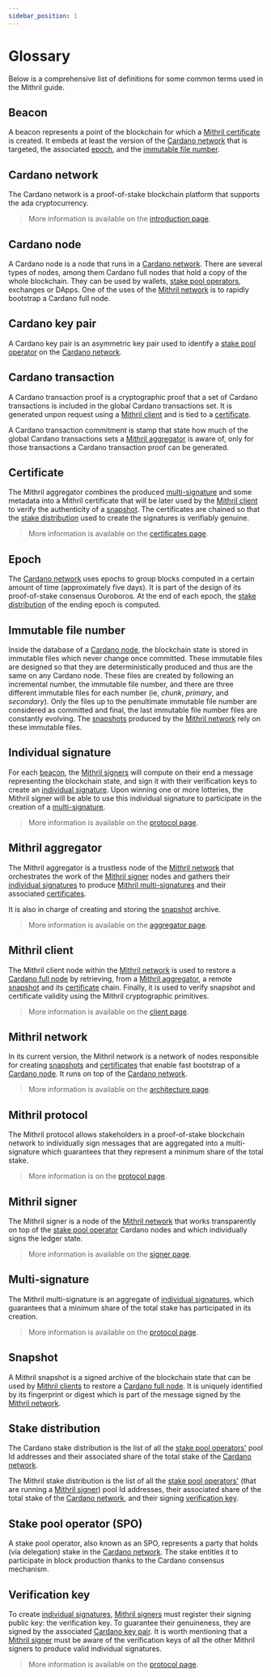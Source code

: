 ```yaml
---
sidebar_position: 1
---
```


# Glossary

Below is a comprehensive list of definitions for some common terms used in the Mithril guide.

## Beacon

A beacon represents a point of the blockchain for which a [Mithril certificate](#certificate) is created. It embeds at least the version of the [Cardano network](#cardano-network) that is targeted, the associated [epoch](#epoch), and the [immutable file number](#immutable-file-number).

## Cardano network

The Cardano network is a proof-of-stake blockchain platform that supports the ada cryptocurrency.

> More information is available on the [introduction page](https://docs.cardano.org/introduction).

## Cardano node

A Cardano node is a node that runs in a [Cardano network](#cardano-network). There are several types of nodes, among them Cardano full nodes that hold a copy of the whole blockchain. They can be used by wallets, [stake pool operators](#stake-pool-operator-spo), exchanges or DApps. One of the uses of the [Mithril network](#mithril-network) is to rapidly bootstrap a Cardano full node.

## Cardano key pair

A Cardano key pair is an asymmetric key pair used to identify a [stake pool operator](#stake-pool-operator-spo) on the [Cardano network](#cardano-network).

## Cardano transaction

A Cardano transaction proof is a cryptographic proof that a set of Cardano transactions is included in the global Cardano transactions set. It is generated unpon request using a [Mithril client](#mithril-client) and is tied to a [certificate](#certificate).

A Cardano transaction commitment is stamp that state how much of the global Cardano transactions sets a [Mithril aggregator](#mithril-aggregator) is aware of, only for those transactions a Cardano transaction proof can be generated.

## Certificate

The Mithril aggregator combines the produced [multi-signature](#multi-signature) and some metadata into a Mithril certificate that will be later used by the [Mithril client](#mithril-client) to verify the authenticity of a [snapshot](#snapshot). The certificates are chained so that the [stake distribution](#stake-distribution) used to create the signatures is verifiably genuine.

> More information is available on the [certificates page](./mithril/mithril-protocol/certificates.md).

## Epoch

The [Cardano network](#cardano-network) uses epochs to group blocks computed in a certain amount of time (approximately five days). It is part of the design of its proof-of-stake consensus Ouroboros. At the end of each epoch, the [stake distribution](#stake-distribution) of the ending epoch is computed.

## Immutable file number

Inside the database of a [Cardano node](#cardano-node), the blockchain state is stored in immutable files which never change once committed. These immutable files are designed so that they are deterministically produced and thus are the same on any Cardano node. These files are created by following an incremental number, the immutable file number, and there are three different immutable files for each number (ie, _chunk_, _primary_, and _secondary_). Only the files up to the penultimate immutable file number are considered as committed and final, the last immutable file number files are constantly evolving. The [snapshots](#snapshot) produced by the [Mithril network](#mithril-network) rely on these immutable files.

## Individual signature

For each [beacon](#beacon), the [Mithril signers](#mithril-signer) will compute on their end a message representing the blockchain state, and sign it with their verification keys to create an [individual signature](#individual-signature). Upon winning one or more lotteries, the Mithril signer will be able to use this individual signature to participate in the creation of a [multi-signature](#multi-signature).

> More information is available on the [protocol page](./mithril/mithril-protocol/protocol.md).

## Mithril aggregator

The Mithril aggregator is a trustless node of the [Mithril network](#mithril-network) that orchestrates the work of the [Mithril signer](#mithril-signer) nodes and gathers their [individual signatures](#individual-signature) to produce [Mithril multi-signatures](#multi-signature) and their associated [certificates](#certificate).

It is also in charge of creating and storing the [snapshot](#snapshot) archive.

> More information is available on the [aggregator page](./mithril/mithril-network/aggregator.md).

## Mithril client

The Mithril client node within the [Mithril network](#mithril-network) is used to restore a [Cardano full node](#cardano-node) by retrieving, from a [Mithril aggregator](#mithril-aggregator), a remote [snapshot](#snapshot) and its [certificate](#certificate) chain. Finally, it is used to verify snapshot and certificate validity using the Mithril cryptographic primitives.

> More information is available on the [client page](./mithril/mithril-network/client.md).

## Mithril network

In its current version, the Mithril network is a network of nodes responsible for creating [snapshots](#snapshot) and [certificates](#certificate) that enable fast bootstrap of a [Cardano node](#cardano-node). It runs on top of the [Cardano network](#cardano-network).

> More information is available on the [architecture page](./mithril/mithril-network/architecture.md).

## Mithril protocol

The Mithril protocol allows stakeholders in a proof-of-stake blockchain network to individually sign messages that are aggregated into a multi-signature which guarantees that they represent a minimum share of the total stake.

> More information is on the [protocol page](./mithril/mithril-protocol/protocol.md).

## Mithril signer

The Mithril signer is a node of the [Mithril network](#mithril-network) that works transparently on top of the [stake pool operator](#stake-pool-operator-spo) Cardano nodes and which individually signs the ledger state.

> More information is available on the [signer page](./mithril/mithril-network/signer.md).

## Multi-signature

The Mithril multi-signature is an aggregate of [individual signatures](#individual-signature), which guarantees that a minimum share of the total stake has participated in its creation.

> More information is available on the [protocol page](./mithril/mithril-protocol/protocol.md).

## Snapshot

A Mithril snapshot is a signed archive of the blockchain state that can be used by [Mithril clients](#mithril-client) to restore a [Cardano full node](#cardano-node). It is uniquely identified by its fingerprint or digest which is part of the message signed by the [Mithril network](#mithril-network).

## Stake distribution

The Cardano stake distribution is the list of all the [stake pool operators'](#stake-pool-operator-spo) pool Id addresses and their associated share of the total stake of the [Cardano network](#cardano-network).

The Mithril stake distribution is the list of all the [stake pool operators'](#stake-pool-operator-spo) (that are running a [Mithril signer](#mithril-signer)) pool Id addresses, their associated share of the total stake of the [Cardano network](#cardano-network), and their signing [verification key](#verification-key).

## Stake pool operator (SPO)

A stake pool operator, also known as an SPO, represents a party that holds (via delegation) stake in the [Cardano network](#cardano-network). The stake entitles it to participate in block production thanks to the Cardano consensus mechanism.

## Verification key

To create [individual signatures](#individual-signature), [Mithril signers](#mithril-signer) must register their signing public key: the verification key. To guarantee their genuineness, they are signed by the associated [Cardano key pair](#cardano-key-pair). It is worth mentioning that a [Mithril signer](#mithril-signer) must be aware of the verification keys of all the other Mithril signers to produce valid individual signatures.

> More information is available on the [protocol page](./mithril/mithril-protocol/protocol.md).
